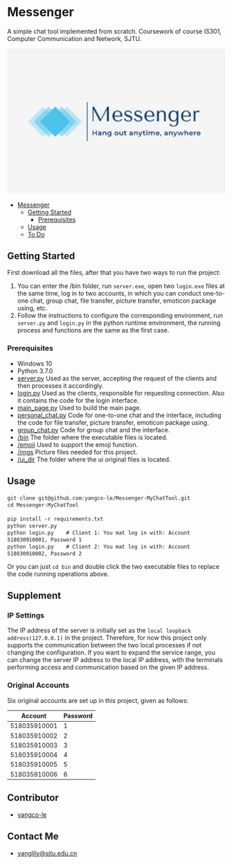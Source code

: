 # Messenger

A simple chat tool implemented from scratch.  Coursework of course IS301, Computer Communication and Network, SJTU.

<img src="imgs/login_background.png" alt="Logo" title="Logo" style="zoom: 150%;" />

<!-- TOC -->

- [Messenger](#messenger)
  - [Getting Started](#getting-started)
    - [Prerequisites](#prerequisites)
  - [Usage](#usage)
  - [To Do](#to-do)

<!-- /TOC -->

## Getting Started

First download all the files, after that you have two ways to run the project:
1. You can enter the /bin folder, run `server.exe`, open two `login.exe` files at the same time, log in to two accounts, in which you can conduct one-to-one chat, group chat, file transfer, picture transfer, emoticon package using, etc.
2. Follow the instructions to configure the corresponding environment, run `server.py` and `login.py` in the python runtime environment, the running process and functions are the same as the first case.

### Prerequisites

- Windows 10
- Python 3.7.0
- [server.py](https://github.com/yangco-le/Messenger-MyChatTool/blob/main/server.py) Used as the server, accepting the request of the clients and then processes it accordingly.
- [login.py](https://github.com/yangco-le/Messenger-MyChatTool/blob/main/login.py)  Used as the clients, responsible for requesting connection. Also it contains the code for the login interface.
- [main_page.py](https://github.com/yangco-le/Messenger-MyChatTool/blob/main/main_page.py)	Used to build the main page.
- [personal_chat.py](https://github.com/yangco-le/Messenger-MyChatTool/blob/main/personal_chat.py)  Code for one-to-one chat and the interface, including the code for file transfer, picture transfer, emoticon package using.
- [group_chat.py](https://github.com/yangco-le/Messenger-MyChatTool/blob/main/group_chat.py)  Code for group chat and the interface.
- [/bin](https://github.com/yangco-le/Messenger-MyChatTool/blob/main/bin)  The folder where the executable files is located.
- [/emoji](https://github.com/yangco-le/Messenger-MyChatTool/tree/main/emoji)  Used to support the emoji function.
- [/imgs](https://github.com/yangco-le/Messenger-MyChatTool/tree/main/imgs)  Picture files needed for this project.
- [/ui_dir](https://github.com/yangco-le/Messenger-MyChatTool/tree/main/ui_dir)  The folder where the ui original files is located.

## Usage

```
git clone git@github.com:yangco-le/Messenger-MyChatTool.git
cd Messenger-MyChatTool

pip install -r requirements.txt
python server.py
python login.py    # Client 1: You mat log in with: Account 518030910001, Password 1
python login.py    # Client 2: You mat log in with: Account 518030910002, Password 2
```

Or you can just `cd bin` and double click the two executable files to replace the code running operations above.

## Supplement

### IP Settings

The IP address of the server is initially set as the `local loopback address(127.0.0.1)` in the project. Therefore, for now this project only supports the communication between the two local processes if not changing the configuration. If you want to expand the service range, you can change the server IP address to the local IP address, with the terminals performing access and communication based on the given IP address.

### Original Accounts

Six original accounts are set up in this project, given as follows:

| Account      | Password |
| ------------ | -------- |
| 518035910001 | 1        |
| 518035910002 | 2        |
| 518035910003 | 3        |
| 518035910004 | 4        |
| 518035910005 | 5        |
| 518035910006 | 6        |

## Contributor

- [yangco-le](https://github.com/yangco-le)

## Contact Me

- yanglily@sjtu.edu.cn